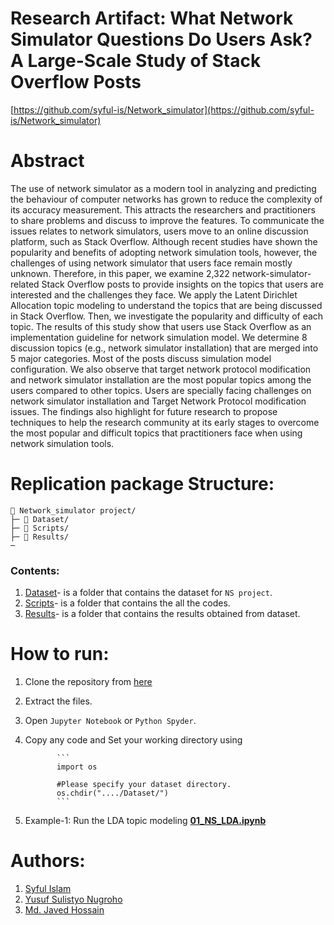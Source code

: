# Research Artifact: What Network Simulator Questions Do Users Ask? A Large-Scale Study of Stack Overflow Posts
[https://github.com/syful-is/Network_simulator](https://github.com/syful-is/Network_simulator)

# Abstract
The use of network simulator as a modern tool in analyzing and predicting the behaviour of computer networks has grown to reduce the complexity of its accuracy measurement.
 This attracts the researchers and practitioners to share problems and discuss to improve the features.
 To communicate the issues relates to network simulators, users move to an online discussion platform, such as Stack Overflow.
 Although recent studies have shown the popularity and benefits of adopting network simulation tools, however, the challenges of using network simulator that users face remain mostly unknown. 
 Therefore, in this paper, we examine 2,322 network-simulator-related Stack Overflow posts to provide insights on the topics that users are interested and the challenges they face. 
 We apply the Latent Dirichlet Allocation topic modeling to understand the topics that are being discussed in Stack Overflow. 
 Then, we investigate the popularity and difficulty of each topic.
 The results of this study show that users use Stack Overflow as an implementation guideline for network simulation model. 
 We determine 8 discussion topics (e.g., network simulator installation) that are merged into 5 major categories.
 Most of the posts discuss simulation model configuration. 
 We also observe that target network protocol modification and network simulator installation are the most popular topics among the users compared to other topics. 
 Users are specially facing challenges on network simulator installation and Target Network Protocol modification issues. 
 The findings also highlight for future research to propose techniques to help the research community at its early stages to overcome the most popular and difficult topics that practitioners face when using network simulation tools.
 
# Replication package Structure:
```
📁 Network_simulator project/
├─ 📁 Dataset/
├─ 📁 Scripts/ 
├─ 📁 Results/
─
```
### Contents:
  1. [Dataset](https://github.com/syful-is/Network_simulator/tree/master/Data)- is a folder that contains the dataset for `NS project`.
  2. [Scripts](https://github.com/syful-is/Network_simulator/tree/master/Script)- is a folder that contains the all the codes. 
  3. [Results](https://github.com/syful-is/Network_simulator/tree/master/Results)- is a folder that contains the results obtained from dataset.

# How to run:
  1. Clone the repository from [here](https://github.com/syful-is/Network_simulator.git)
  2. Extract the files.
  3. Open `Jupyter Notebook` or `Python Spyder`.
  4. Copy any code and Set your working directory using 
                
                ```
                import os
                
                #Please specify your dataset directory. 
                os.chdir("..../Dataset/")
                ```
  
  4. Example-1: Run the LDA topic modeling **[01_NS_LDA.ipynb](https://github.com/syful-is/Network_simulator/blob/master/Script/01_NS_LDA.ipynb)** 

# Authors:
  1. [Syful Islam](https://syful-is.github.io/)
  2. [Yusuf Sulistyo Nugroho](https://yusufsn.github.io/)
  3. [Md. Javed Hossain](http://www.nstu.edu.bd/faculty-member/md-javed-hossain-bdr991)
